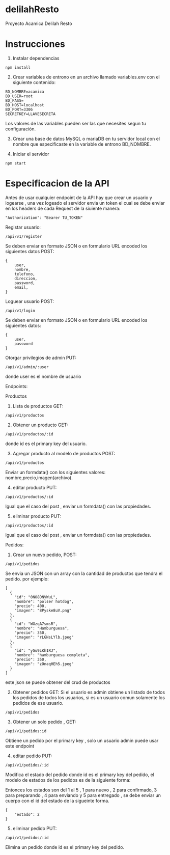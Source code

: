 # delilahResto
Proyecto Acamica Delilah Resto

# Instrucciones 

1) Instalar dependencias
```
npm install
```

2) Crear variables de entrono en un archivo llamado variables.env con el siguiente contenido:
```
BD_NOMBRE=acamica
BD_USER=root
BD_PASS=
BD_HOST=localhost
BD_PORT=3306
SECRETKEY=LLAVESECRETA
```
Los valores de las variables pueden ser las que necesites segun tu configuración.

3) Crear una base de datos MySQL o mariaDB en tu servidor local con el nombre que especificaste en la variable de entrono BD_NOMBRE.

4) Iniciar el servidor 
```
npm start
```

# Especificacion de la API

Antes de usar cualquier endpoint de la API hay que crear un usuario y logearse , una vez logeado el servidor envia un token el cual se debe enviar en los headers de cada Request de la siuiente manera:

```
"Authorization": "Bearer TU_TOKEN"
```

Registar usuario:
```
/api/v1/register
```
Se deben enviar en formato JSON o en formulario URL encoded los siguientes datos POST:
```
{
    user,
    nombre,
    telefono,
    direccion,
    password,
    email,
}
```

Loguear usuario POST:
```
/api/v1/login
```
Se deben enviar en formato JSON o en formulario URL encoded los siguientes datos:
```
{
    user,    
    password
}
```

Otorgar privilegios de admin PUT:
```
/api/v1/admin/:user
```
donde user es el nombre de usuario

Endpoints:

Productos

1) Lista de productos GET:
```
/api/v1/productos
```

2) Obtener un producto GET:
```
/api/v1/productos/:id
```
donde id es el primary key del usuario.

3) Agregar producto al modelo de productos POST:
```
/api/v1/productos
```
Enviar un formdata() con los siguientes valores: nombre,precio,imagen(archivo).


4) editar producto PUT:
```
/api/v1/productos/:id
```
Igual que el caso del post , enviar un formdata() con las propiedades.

5) eliminar producto PUT:
```
/api/v1/productos/:id
```
Igual que el caso del post , enviar un formdata() con las propiedades.

Pedidos:

1) Crear un nuevo pedido, POST:
```
/api/v1/pedidos
```
Se envia un JSON con un array con la cantidad de productos que tendra el pedido.
por ejemplo:
```
[
  {
    "id": "0NO8DNVWuL",
    "nombre": "polser hotdog",
    "precio": 400,
    "imagen": "8Pyske8uV.png"
  },
  {
    "id": "WGzqA7smsR",
    "nombre": "Hamburguesa",
    "precio": 350,
    "imagen": "rLGNsLYlb.jpeg"
  },
  {
    "id": "yGu9LKh1RJ",
    "nombre": "hamburguesa completa",
    "precio": 350,
    "imagen": "zOnaqHEh5.jpeg"
  }
]
```
este json se puede obtener del crud de productos

2) Obtener pedidos GET:
Si el usuario es admin obtiene un listado de todos los pedidos de todos los usuarios, si es un usuario comun solamente los pedidos de ese usuario.
```
/api/v1/pedidos
```


3) Obtener un solo pedido , GET:
```
/api/v1/pedidos:id
```
Obtiene un pedido por el primary key , solo un usuario admin puede usar este endpoint


4) editar pedido PUT:
```
/api/v1/pedidos/:id
```
Modifica el estado del pedido donde id es el primary key del pedido, el modelo de estados de los pedidos es de la siguiente forma:

Entonces los estados son del 1 al 5 , 1 para nuevo , 2 para confirmado, 3 para preparando , 4 para enviando y 5 para entregado , se debe enviar un cuerpo con el id del estado de la sigueinte forma.
```
{
    "estado": 2
}
```

5) eliminar pedido PUT:
```
/api/v1/pedidos/:id
```
Elimina un pedido donde id es el primary key del pedido.

